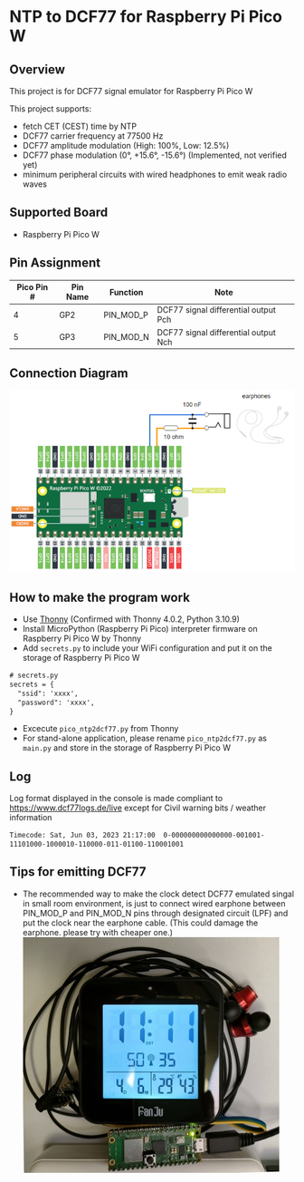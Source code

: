 # NTP to DCF77 for Raspberry Pi Pico W

## Overview
This project is for DCF77 signal emulator for Raspberry Pi Pico W

This project supports:
* fetch CET (CEST) time by NTP
* DCF77 carrier frequency at 77500 Hz
* DCF77 amplitude modulation (High: 100%, Low: 12.5%)
* DCF77 phase modulation (0°, +15.6°, -15.6°) (Implemented, not verified yet)
* minimum peripheral circuits with wired headphones to emit weak radio waves

## Supported Board
* Raspberry Pi Pico W

## Pin Assignment

| Pico Pin # | Pin Name | Function | Note |
----|----|----|----
|  4 | GP2 | PIN_MOD_P | DCF77 signal differential output Pch |
|  5 | GP3 | PIN_MOD_N | DCF77 signal differential output Nch |

## Connection Diagram
![Connection Diagram](doc/pico_ntp2dcf77_connection.png)

## How to make the program work
* Use [Thonny](https://thonny.org/) (Confirmed with Thonny 4.0.2, Python 3.10.9)
* Install MicroPython (Raspberry Pi Pico) interpreter firmware on Raspberry Pi Pico W by Thonny
* Add `secrets.py` to include your WiFi configuration and put it on the storage of Raspberry Pi Pico W
```
# secrets.py
secrets = {
  "ssid": 'xxxx',
  "password": 'xxxx',
}
```
* Excecute `pico_ntp2dcf77.py` from Thonny
* For stand-alone application, please rename `pico_ntp2dcf77.py` as `main.py` and store in the storage of Raspberry Pi Pico W

## Log
Log format displayed in the console is made compliant to https://www.dcf77logs.de/live except for Civil warning bits / weather information
```
Timecode: Sat, Jun 03, 2023 21:17:00  0-000000000000000-001001-11101000-1000010-110000-011-01100-110001001
```

## Tips for emitting DCF77
* The recommended way to make the clock detect DCF77 emulated singal in small room environment, is just to connect wired earphone between PIN_MOD_P and PIN_MOD_N pins through designated circuit (LPF) and put the clock near the earphone cable. (This could damage the earphone. please try with cheaper one.)
![Scene](doc/pico_ntp2dcf77_scene01.jpg)